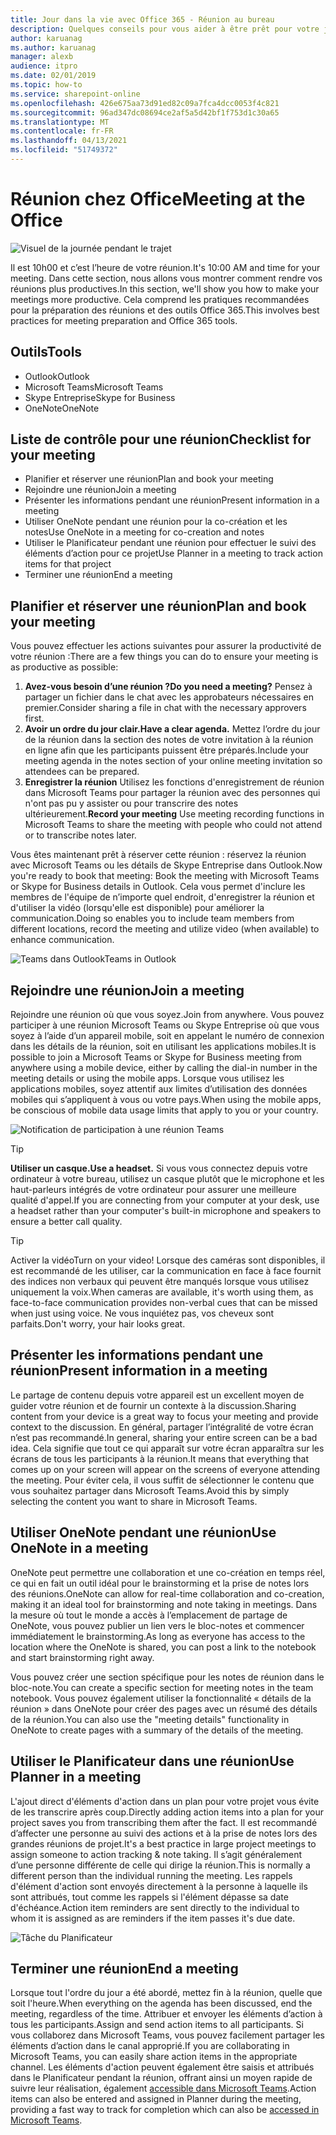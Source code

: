 ```yaml
---
title: Jour dans la vie avec Office 365 - Réunion au bureau
description: Quelques conseils pour vous aider à être prêt pour votre journée de travail dans Office 365
author: karuanag
ms.author: karuanag
manager: alexb
audience: itpro
ms.date: 02/01/2019
ms.topic: how-to
ms.service: sharepoint-online
ms.openlocfilehash: 426e675aa73d91ed82c09a7fca4dcc0053f4c821
ms.sourcegitcommit: 96ad347dc08694ce2af5a5d42bf1f753d1c30a65
ms.translationtype: MT
ms.contentlocale: fr-FR
ms.lasthandoff: 04/13/2021
ms.locfileid: "51749372"
---
```

# <a name="meeting-at-the-office"></a><span data-ttu-id="dab44-103">Réunion chez Office</span><span class="sxs-lookup"><span data-stu-id="dab44-103">Meeting at the Office</span></span>

![Visuel de la journée pendant le trajet](media/ditl_meeting.png)

<span data-ttu-id="dab44-105">Il est 10h00 et c’est l’heure de votre réunion.</span><span class="sxs-lookup"><span data-stu-id="dab44-105">It's 10:00 AM and time for your meeting.</span></span> <span data-ttu-id="dab44-106">Dans cette section, nous allons vous montrer comment rendre vos réunions plus productives.</span><span class="sxs-lookup"><span data-stu-id="dab44-106">In this section, we'll show you how to make your meetings more productive.</span></span>  <span data-ttu-id="dab44-107">Cela comprend les pratiques recommandées pour la préparation des réunions et des outils Office 365.</span><span class="sxs-lookup"><span data-stu-id="dab44-107">This involves best practices for meeting preparation and Office 365 tools.</span></span>  

## <a name="tools"></a><span data-ttu-id="dab44-108">Outils</span><span class="sxs-lookup"><span data-stu-id="dab44-108">Tools</span></span>
- <span data-ttu-id="dab44-109">Outlook</span><span class="sxs-lookup"><span data-stu-id="dab44-109">Outlook</span></span>
- <span data-ttu-id="dab44-110">Microsoft Teams</span><span class="sxs-lookup"><span data-stu-id="dab44-110">Microsoft Teams</span></span>
- <span data-ttu-id="dab44-111">Skype Entreprise</span><span class="sxs-lookup"><span data-stu-id="dab44-111">Skype for Business</span></span>
- <span data-ttu-id="dab44-112">OneNote</span><span class="sxs-lookup"><span data-stu-id="dab44-112">OneNote</span></span>

## <a name="checklist-for-your-meeting"></a><span data-ttu-id="dab44-113">Liste de contrôle pour une réunion</span><span class="sxs-lookup"><span data-stu-id="dab44-113">Checklist for your meeting</span></span>
- <span data-ttu-id="dab44-114">Planifier et réserver une réunion</span><span class="sxs-lookup"><span data-stu-id="dab44-114">Plan and book your meeting</span></span>
- <span data-ttu-id="dab44-115">Rejoindre une réunion</span><span class="sxs-lookup"><span data-stu-id="dab44-115">Join a meeting</span></span>
- <span data-ttu-id="dab44-116">Présenter les informations pendant une réunion</span><span class="sxs-lookup"><span data-stu-id="dab44-116">Present information in a meeting</span></span>
- <span data-ttu-id="dab44-117">Utiliser OneNote pendant une réunion pour la co-création et les notes</span><span class="sxs-lookup"><span data-stu-id="dab44-117">Use OneNote in a meeting for co-creation and notes</span></span>
- <span data-ttu-id="dab44-118">Utiliser le Planificateur pendant une réunion pour effectuer le suivi des éléments d’action pour ce projet</span><span class="sxs-lookup"><span data-stu-id="dab44-118">Use Planner in a meeting to track action items for that project</span></span>
- <span data-ttu-id="dab44-119">Terminer une réunion</span><span class="sxs-lookup"><span data-stu-id="dab44-119">End a meeting</span></span>
 
## <a name="plan-and-book-your-meeting"></a><span data-ttu-id="dab44-120">Planifier et réserver une réunion</span><span class="sxs-lookup"><span data-stu-id="dab44-120">Plan and book your meeting</span></span>
<span data-ttu-id="dab44-121">Vous pouvez effectuer les actions suivantes pour assurer la productivité de votre réunion :</span><span class="sxs-lookup"><span data-stu-id="dab44-121">There are a few things you can do to ensure your meeting is as productive as possible:</span></span>

1. <span data-ttu-id="dab44-122">**Avez-vous besoin d’une réunion ?**</span><span class="sxs-lookup"><span data-stu-id="dab44-122">**Do you need a meeting?**</span></span> <span data-ttu-id="dab44-123">Pensez à partager un fichier dans le chat avec les approbateurs nécessaires en premier.</span><span class="sxs-lookup"><span data-stu-id="dab44-123">Consider sharing a file in chat with the necessary approvers first.</span></span>  
1. <span data-ttu-id="dab44-124">**Avoir un ordre du jour clair.**</span><span class="sxs-lookup"><span data-stu-id="dab44-124">**Have a clear agenda.**</span></span>  <span data-ttu-id="dab44-125">Mettez l’ordre du jour de la réunion dans la section des notes de votre invitation à la réunion en ligne afin que les participants puissent être préparés.</span><span class="sxs-lookup"><span data-stu-id="dab44-125">Include your meeting agenda in the notes section of your online meeting invitation so attendees can be prepared.</span></span>
1. <span data-ttu-id="dab44-126">**Enregistrer la réunion**  Utilisez les fonctions d'enregistrement de réunion dans Microsoft Teams pour partager la réunion avec des personnes qui n'ont pas pu y assister ou pour transcrire des notes ultérieurement.</span><span class="sxs-lookup"><span data-stu-id="dab44-126">**Record your meeting**  Use meeting recording functions in Microsoft Teams to share the meeting with people who could not attend or to transcribe notes later.</span></span>  

<span data-ttu-id="dab44-127">Vous êtes maintenant prêt à réserver cette réunion : réservez la réunion avec Microsoft Teams ou les détails de Skype Entreprise dans Outlook.</span><span class="sxs-lookup"><span data-stu-id="dab44-127">Now you're ready to book that meeting:  Book the meeting with Microsoft Teams or Skype for Business details in Outlook.</span></span> <span data-ttu-id="dab44-128">Cela vous permet d'inclure les membres de l'équipe de n’importe quel endroit, d'enregistrer la réunion et d'utiliser la vidéo (lorsqu'elle est disponible) pour améliorer la communication.</span><span class="sxs-lookup"><span data-stu-id="dab44-128">Doing so enables you to include team members from different locations, record the meeting and utilize video (when available) to enhance communication.</span></span> 

![<span data-ttu-id="dab44-129">Teams dans Outlook</span><span class="sxs-lookup"><span data-stu-id="dab44-129">Teams in Outlook</span></span> ](media/ditl_teamsoutlook.png)

## <a name="join-a-meeting"></a><span data-ttu-id="dab44-130">Rejoindre une réunion</span><span class="sxs-lookup"><span data-stu-id="dab44-130">Join a meeting</span></span>
<span data-ttu-id="dab44-131">Rejoindre une réunion où que vous soyez.</span><span class="sxs-lookup"><span data-stu-id="dab44-131">Join from anywhere.</span></span> <span data-ttu-id="dab44-132">Vous pouvez participer à une réunion Microsoft Teams ou Skype Entreprise où que vous soyez à l’aide d’un appareil mobile, soit en appelant le numéro de connexion dans les détails de la réunion, soit en utilisant les applications mobiles.</span><span class="sxs-lookup"><span data-stu-id="dab44-132">It is possible to join a Microsoft Teams or Skype for Business meeting from anywhere using a mobile device, either by calling the dial-in number in the meeting details or using the mobile apps.</span></span> <span data-ttu-id="dab44-133">Lorsque vous utilisez les applications mobiles, soyez attentif aux limites d’utilisation des données mobiles qui s’appliquent à vous ou votre pays.</span><span class="sxs-lookup"><span data-stu-id="dab44-133">When using the mobile apps, be conscious of mobile data usage limits that apply to you or your country.</span></span>

![Notification de participation à une réunion Teams](media/ditl_teamsjoin.png)

> [!TIP]
> <span data-ttu-id="dab44-135">**Utiliser un casque.**</span><span class="sxs-lookup"><span data-stu-id="dab44-135">**Use a headset.**</span></span> <span data-ttu-id="dab44-136">Si vous vous connectez depuis votre ordinateur à votre bureau, utilisez un casque plutôt que le microphone et les haut-parleurs intégrés de votre ordinateur pour assurer une meilleure qualité d'appel.</span><span class="sxs-lookup"><span data-stu-id="dab44-136">If you are connecting from your computer at your desk, use a headset rather than your computer's built-in microphone and speakers to ensure a better call quality.</span></span>

> [!TIP]
> <span data-ttu-id="dab44-137">Activer la vidéo</span><span class="sxs-lookup"><span data-stu-id="dab44-137">Turn on your video!</span></span> <span data-ttu-id="dab44-138">Lorsque des caméras sont disponibles, il est recommandé de les utiliser, car la communication en face à face fournit des indices non verbaux qui peuvent être manqués lorsque vous utilisez uniquement la voix.</span><span class="sxs-lookup"><span data-stu-id="dab44-138">When cameras are available, it's worth using them, as face-to-face communication provides non-verbal cues that can be missed when just using voice.</span></span> <span data-ttu-id="dab44-139">Ne vous inquiétez pas, vos cheveux sont parfaits.</span><span class="sxs-lookup"><span data-stu-id="dab44-139">Don't worry, your hair looks great.</span></span> 

## <a name="present-information-in-a-meeting"></a><span data-ttu-id="dab44-140">Présenter les informations pendant une réunion</span><span class="sxs-lookup"><span data-stu-id="dab44-140">Present information in a meeting</span></span>
<span data-ttu-id="dab44-141">Le partage de contenu depuis votre appareil est un excellent moyen de guider votre réunion et de fournir un contexte à la discussion.</span><span class="sxs-lookup"><span data-stu-id="dab44-141">Sharing content from your device is a great way to focus your meeting and provide context to the discussion.</span></span> <span data-ttu-id="dab44-142">En général, partager l’intégralité de votre écran n’est pas recommandé.</span><span class="sxs-lookup"><span data-stu-id="dab44-142">In general, sharing your entire screen can be a bad idea.</span></span> <span data-ttu-id="dab44-143">Cela signifie que tout ce qui apparaît sur votre écran apparaîtra sur les écrans de tous les participants à la réunion.</span><span class="sxs-lookup"><span data-stu-id="dab44-143">It means that everything that comes up on your screen will appear on the screens of everyone attending the meeting.</span></span> <span data-ttu-id="dab44-144">Pour éviter cela, il vous suffit de sélectionner le contenu que vous souhaitez partager dans Microsoft Teams.</span><span class="sxs-lookup"><span data-stu-id="dab44-144">Avoid this by simply selecting the content you want to share in Microsoft Teams.</span></span> 

## <a name="use-onenote-in-a-meeting"></a><span data-ttu-id="dab44-145">Utiliser OneNote pendant une réunion</span><span class="sxs-lookup"><span data-stu-id="dab44-145">Use OneNote in a meeting</span></span>
<span data-ttu-id="dab44-146">OneNote peut permettre une collaboration et une co-création en temps réel, ce qui en fait un outil idéal pour le brainstorming et la prise de notes lors des réunions.</span><span class="sxs-lookup"><span data-stu-id="dab44-146">OneNote can allow for real-time collaboration and co-creation, making it an ideal tool for brainstorming and note taking in meetings.</span></span> <span data-ttu-id="dab44-147">Dans la mesure où tout le monde a accès à l’emplacement de partage de OneNote, vous pouvez publier un lien vers le bloc-notes et commencer immédiatement le brainstorming.</span><span class="sxs-lookup"><span data-stu-id="dab44-147">As long as everyone has access to the location where the OneNote is shared, you can post a link to the notebook and start brainstorming right away.</span></span>

<span data-ttu-id="dab44-148">Vous pouvez créer une section spécifique pour les notes de réunion dans le bloc-note.</span><span class="sxs-lookup"><span data-stu-id="dab44-148">You can create a specific section for meeting notes in the team notebook.</span></span> <span data-ttu-id="dab44-149">Vous pouvez également utiliser la fonctionnalité « détails de la réunion » dans OneNote pour créer des pages avec un résumé des détails de la réunion.</span><span class="sxs-lookup"><span data-stu-id="dab44-149">You can also use the "meeting details" functionality in OneNote to create pages with a summary of the details of the meeting.</span></span>

## <a name="use-planner-in-a-meeting"></a><span data-ttu-id="dab44-150">Utiliser le Planificateur dans une réunion</span><span class="sxs-lookup"><span data-stu-id="dab44-150">Use Planner in a meeting</span></span>
<span data-ttu-id="dab44-151">L'ajout direct d'éléments d'action dans un plan pour votre projet vous évite de les transcrire après coup.</span><span class="sxs-lookup"><span data-stu-id="dab44-151">Directly adding action items into a plan for your project saves you from transcribing them after the fact.</span></span> <span data-ttu-id="dab44-152">Il est recommandé d’affecter une personne au suivi des actions et à la prise de notes lors des grandes réunions de projet.</span><span class="sxs-lookup"><span data-stu-id="dab44-152">It's a best practice in large project meetings to assign someone to action tracking & note taking.</span></span> <span data-ttu-id="dab44-153">Il s’agit généralement d’une personne différente de celle qui dirige la réunion.</span><span class="sxs-lookup"><span data-stu-id="dab44-153">This is normally a different person than the individual running the meeting.</span></span> <span data-ttu-id="dab44-154">Les rappels d'élément d'action sont envoyés directement à la personne à laquelle ils sont attribués, tout comme les rappels si l'élément dépasse sa date d'échéance.</span><span class="sxs-lookup"><span data-stu-id="dab44-154">Action item reminders are sent directly to the individual to whom it is assigned as are reminders if the item passes it's due date.</span></span> 

![Tâche du Planificateur](media/ditl_task.png)

## <a name="end-a-meeting"></a><span data-ttu-id="dab44-156">Terminer une réunion</span><span class="sxs-lookup"><span data-stu-id="dab44-156">End a meeting</span></span>
<span data-ttu-id="dab44-157">Lorsque tout l'ordre du jour a été abordé, mettez fin à la réunion, quelle que soit l'heure.</span><span class="sxs-lookup"><span data-stu-id="dab44-157">When everything on the agenda has been discussed, end the meeting, regardless of the time.</span></span> <span data-ttu-id="dab44-158">Attribuer et envoyer les éléments d’action à tous les participants.</span><span class="sxs-lookup"><span data-stu-id="dab44-158">Assign and send action items to all participants.</span></span> <span data-ttu-id="dab44-159">Si vous collaborez dans Microsoft Teams, vous pouvez facilement partager les éléments d’action dans le canal approprié.</span><span class="sxs-lookup"><span data-stu-id="dab44-159">If you are collaborating in Microsoft Teams, you can easily share action items in the appropriate channel.</span></span> <span data-ttu-id="dab44-160">Les éléments d'action peuvent également être saisis et attribués dans le Planificateur pendant la réunion, offrant ainsi un moyen rapide de suivre leur réalisation, également [accessible dans Microsoft Teams](https://support.office.com/article/use-planner-in-microsoft-teams-62798a9f-e8f7-4722-a700-27dd28a06ee0).</span><span class="sxs-lookup"><span data-stu-id="dab44-160">Action items can also be entered and assigned in Planner during the meeting, providing a fast way to track for completion which can also be [accessed in Microsoft Teams](https://support.office.com/article/use-planner-in-microsoft-teams-62798a9f-e8f7-4722-a700-27dd28a06ee0).</span></span> 
